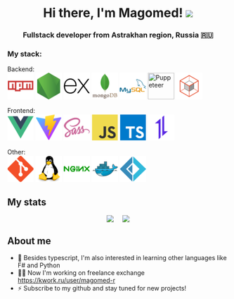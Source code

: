 <h1 align="center">Hi there, I'm Magomed! 
<img src="https://github.com/blackcater/blackcater/raw/main/images/Hi.gif" height="32"/></h1>
<h3 align="center">Fullstack developer from Astrakhan region, Russia 🇷🇺</h3>

### My stack:

Backend:<br />
<img src="https://github.com/devicons/devicon/blob/master/icons/npm/npm-original-wordmark.svg" title="npm" width="60" height="60" />
<img src="https://github.com/devicons/devicon/blob/master/icons/nodejs/nodejs-original.svg" title="nodejs" width="60" height="60" />
<img src="https://github.com/devicons/devicon/blob/master/icons/express/express-original.svg" title="expressjs" width="60" height="60" />
<img src="https://github.com/devicons/devicon/blob/master/icons/mongodb/mongodb-original-wordmark.svg" title="mongodb" width="60" height="60" />
<img src="https://github.com/devicons/devicon/blob/master/icons/mysql/mysql-original-wordmark.svg" title="mysql" width="60" height="60" />
<img src="https://www.vectorlogo.zone/logos/pptrdev/pptrdev-icon.svg" title="Puppeteer" width="60" height="60" />
<img src="https://github.com/telegraf/telegraf/blob/v4/docs/assets/logo.svg" title="Telegraf" width="60" height="60" />

Frontend:<br />
<img src="https://github.com/devicons/devicon/blob/master/icons/vuejs/vuejs-original.svg" title="vue" width="60" height="60" />
<img src="https://github.com/devicons/devicon/blob/draft_release/icons/vitejs/vitejs-original.svg" title="vite" width="60" height="60" />
<img src="https://github.com/devicons/devicon/blob/master/icons/sass/sass-original.svg" title="sass" width="60" height="60" />
<img src="https://github.com/devicons/devicon/blob/master/icons/javascript/javascript-original.svg" title="javascript" width="60" height="60" />
<img src="https://github.com/devicons/devicon/blob/master/icons/typescript/typescript-original.svg" title="typescript" width="60" height="60" />
<img src="https://github.com/devicons/devicon/blob/draft_release/icons/axios/axios-plain.svg" title="axios" width="60" height="60" />

Other:<br />
<img src="https://github.com/devicons/devicon/blob/master/icons/git/git-original.svg" title="Git" width="60" height="60" />
<img src="https://github.com/devicons/devicon/blob/master/icons/linux/linux-original.svg" title="Linux" width="60" height="60" />
<img src="https://github.com/devicons/devicon/blob/master/icons/nginx/nginx-original.svg" title="nginx" width="60" height="60" />
<img src="https://github.com/devicons/devicon/blob/master/icons/docker/docker-original.svg" title="docker" width="60" height="60" />
<img src="https://github.com/devicons/devicon/blob/master/icons/fsharp/fsharp-original.svg" title="fsharp" width="60" height="60" />

## My stats
<div style="display: flex; align-items: start; justify-content: center; gap: 20px; flex-wrap: nowrap; ">
<img align=top src="https://github-readme-stats.vercel.app/api/top-langs/?username=magomed-r&layout=pie&theme=vision-friendly-dark" />
<img align=top src="https://github-readme-stats.vercel.app/api?username=Magomed-R&show_icons=true&theme=vision-friendly-dark" />
</div>

## About me

-   🔭 Besides typescript, I'm also interested in learning other languages like F# and Python
-   👨‍💻 Now I'm working on freelance exchange https://kwork.ru/user/magomed-r
-   ⚡ Subscribe to my github and stay tuned for new projects!

